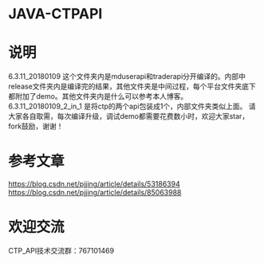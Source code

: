# JAVA-CTPAPI

# 说明
6.3.11_20180109 这个文件夹内是mduserapi和traderapi分开编译的。内部中release文件夹内是编译完的结果，其他文件夹是中间过程，每个平台文件夹底下都附加了demo。其他文件夹内是什么可以参考本人博客。
6.3.11_20180109_2_in_1 是将ctp的两个api包装成1个，内部文件夹类似上面。
请大家各自取需，每次编译升级，调试demo都需要花费数小时，欢迎大家star，fork鼓励，谢谢！

# 参考文章
https://blog.csdn.net/pjjing/article/details/53186394
https://blog.csdn.net/pjjing/article/details/85063988

# 欢迎交流
CTP_API技术交流群：767101469
